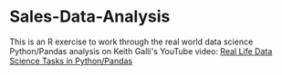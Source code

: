 # Sales-Data-Analysis
This is an R exercise to work through the real world data science Python/Pandas analysis on Keith Galli's YouTube video: [Real Life Data Science Tasks in Python/Pandas](https://www.youtube.com/watch?v=eMOA1pPVUc4&t=2803s)
